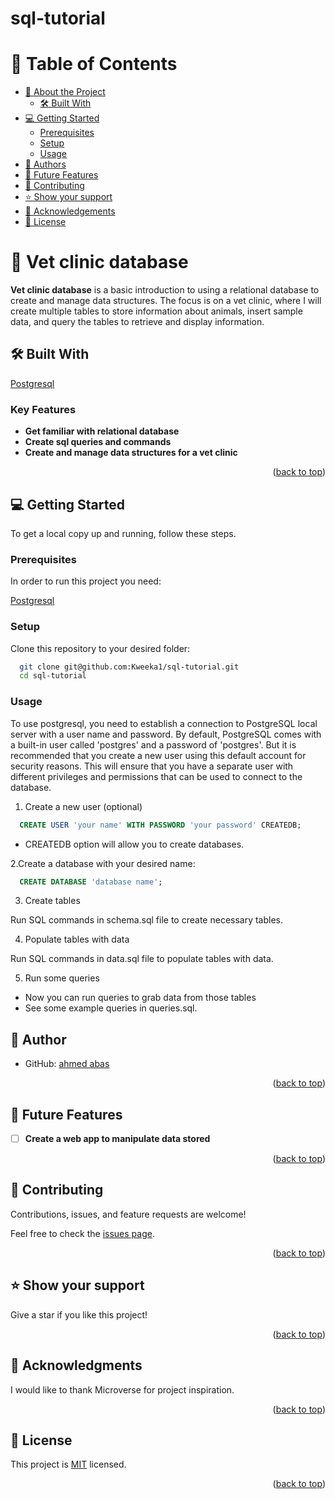 
# sql-tutorial
<!-- TABLE OF CONTENTS -->

# 📗 Table of Contents

- [📖 About the Project](#about-project)
  - [🛠 Built With](#built-with)
- [💻 Getting Started](#getting-started)
  - [Prerequisites](#prerequisites)
  - [Setup](#setup)
  - [Usage](#usage)
- [👥 Authors](#authors)
- [🔭 Future Features](#future-features)
- [🤝 Contributing](#contributing)
- [⭐️ Show your support](#support)
- [🙏 Acknowledgements](#acknowledgements)
- [📝 License](#license)

<!-- PROJECT DESCRIPTION -->

# 📖 Vet clinic database <a name="about-project"></a>

**Vet clinic database** is a basic introduction to using a relational database to create and manage data structures. The focus is on a vet clinic, where I will create multiple tables to store information about animals, insert sample data, and query the tables to retrieve and display information.
## 🛠 Built With <a name="built-with"></a>

[Postgresql](https://www.postgresql.org/)

<!-- Features -->

### Key Features <a name="key-features"></a>

- **Get familiar with relational database**
- **Create sql queries and commands**
- **Create and manage data structures for a vet clinic**

<p align="right">(<a href="#readme-top">back to top</a>)</p>

<!-- GETTING STARTED -->

## 💻 Getting Started <a name="getting-started"></a>

To get a local copy up and running, follow these steps.

### Prerequisites

In order to run this project you need:

[Postgresql](https://www.postgresql.org/)

### Setup

Clone this repository to your desired folder:

```sh
  git clone git@github.com:Kweeka1/sql-tutorial.git
  cd sql-tutorial
```

### Usage

To use postgresql, you need to establish a connection to PostgreSQL local server with a user name and password.
By default, PostgreSQL comes with a built-in user called 'postgres' and a password of 'postgres'.
But it is recommended that you create a new user using this default account for security reasons. 
This will ensure that you have a separate user with different privileges and permissions that can be used to connect to the database.

1. Create a new user (optional)

```sql
  CREATE USER 'your name' WITH PASSWORD 'your password' CREATEDB;
```

- CREATEDB option will allow you to create databases.

2.Create a database with your desired name:

```sql
  CREATE DATABASE 'database name';
```

3. Create tables

Run SQL commands in schema.sql file to create necessary tables.

4. Populate tables with data

Run SQL commands in data.sql file to populate tables with data.

5. Run some queries

- Now you can run queries to grab data from those tables
- See some example queries in queries.sql.

<!-- AUTHORS -->

## 👥 Author <a name="authors"></a>

- GitHub: [ahmed abas](https://github.com/boo-shehab)

<p align="right">(<a href="#readme-top">back to top</a>)</p>

<!-- FUTURE FEATURES -->

## 🔭 Future Features <a name="future-features"></a>

- [ ] **Create a web app to manipulate data stored**

<p align="right">(<a href="#readme-top">back to top</a>)</p>

<!-- CONTRIBUTING -->

## 🤝 Contributing <a name="contributing"></a>

Contributions, issues, and feature requests are welcome!

Feel free to check the [issues page](../../issues/).

<p align="right">(<a href="#readme-top">back to top</a>)</p>

<!-- SUPPORT -->

## ⭐️ Show your support <a name="support"></a>

Give a star if you like this project!

<p align="right">(<a href="#readme-top">back to top</a>)</p>

<!-- ACKNOWLEDGEMENTS -->

## 🙏 Acknowledgments <a name="acknowledgements"></a>

I would like to thank Microverse for project inspiration.

<p align="right">(<a href="#readme-top">back to top</a>)</p>

<!-- LICENSE -->

## 📝 License <a name="license"></a>

This project is [MIT](./LICENSE) licensed.

<p align="right">(<a href="#readme-top">back to top</a>)</p>
